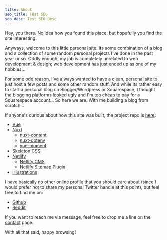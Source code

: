 ```yaml
---
title: About
seo_title: Test SEO
seo_desc: Test SEO Desc
---
```


Hey, you there.  No idea how you found this place, but hopefully you find the site interesting.

Anyways, welcome to this little personal site. Its some combination of a blog and a collection of some random personal projects I've done in the past year or so.  Oddly enough, my job is completely unrelated to web development & design; web development has just ended up as one of my hobbies...

For some odd reason, I've always wanted to have a clean, personal site to just host a few posts and some other random stuff.  And while its rather easy to start a personal blog on Blogger/Wordpress or Squarespace, I thought the blogging platforms looked ugly and I'm too cheap to pay for a Squarespace account... So here we are. With me building a blog from scratch...

If anyone's curious about how this site was built, the project repo is [here](https://github.com/gms64/greg_on_data):
- [Vue](https://vuejs.org/)
- [Nuxt](https://nuxtjs.org/)
    - [nuxt-content](https://content.nuxtjs.org/)
    - [nuxt-dotenv](https://github.com/nuxt-community/dotenv-module)
    - [vue-moment](https://github.com/brockpetrie/vue-moment)
- [Skeleton CSS](http://getskeleton.com/)
- [Netlify](https://www.netlify.com/)
    - [Netlify CMS](https://www.netlifycms.org/)
    - [Netlify Sitemap Plugin](https://github.com/netlify-labs/netlify-plugin-sitemap)
- [illlustrations](https://illlustrations.co/)


I have basically no other online profile that you should care about (since I would prefer not to share my personal Twitter handle at this point), but feel free to find me on:
- [Github](https://github.com/gms64)
- [Reddit](https://www.reddit.com/user/greg_on_data)

If you want to reach me via message, feel free to drop me a line on the [contact](/contact) page.

With all that said, happy browsing! 
